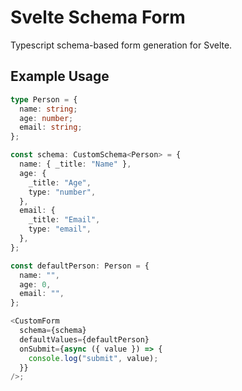 # Svelte Schema Form

Typescript schema-based form generation for Svelte.

## Example Usage

```ts
type Person = {
  name: string;
  age: number;
  email: string;
};

const schema: CustomSchema<Person> = {
  name: { _title: "Name" },
  age: {
    _title: "Age",
    type: "number",
  },
  email: {
    _title: "Email",
    type: "email",
  },
};

const defaultPerson: Person = {
  name: "",
  age: 0,
  email: "",
};

<CustomForm
  schema={schema}
  defaultValues={defaultPerson}
  onSubmit={async ({ value }) => {
    console.log("submit", value);
  }}
/>;
```
